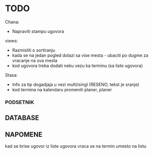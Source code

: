 # TODO

Chana:

- Napraviti stampu ugovora

views:

- Razmisliti o sortiranju
- kada se na jedan pogled dolazi sa vise mesta - ubaciti po dugme za vracanje na sva mesta
- kod ugovora treba dodati neku vezu ka terminu (sa liste ugovora)

Stasa:

- Info za tip dogadjaja u vezi multi/singl (RESENO, tekst je sranje)
- kod termina na kalendaru promeniti planer, planer

### PODSETNIK

## DATABASE

## NAPOMENE

kad se brise ugovor iz liste ugovora vraca se na termin umesto na listu

